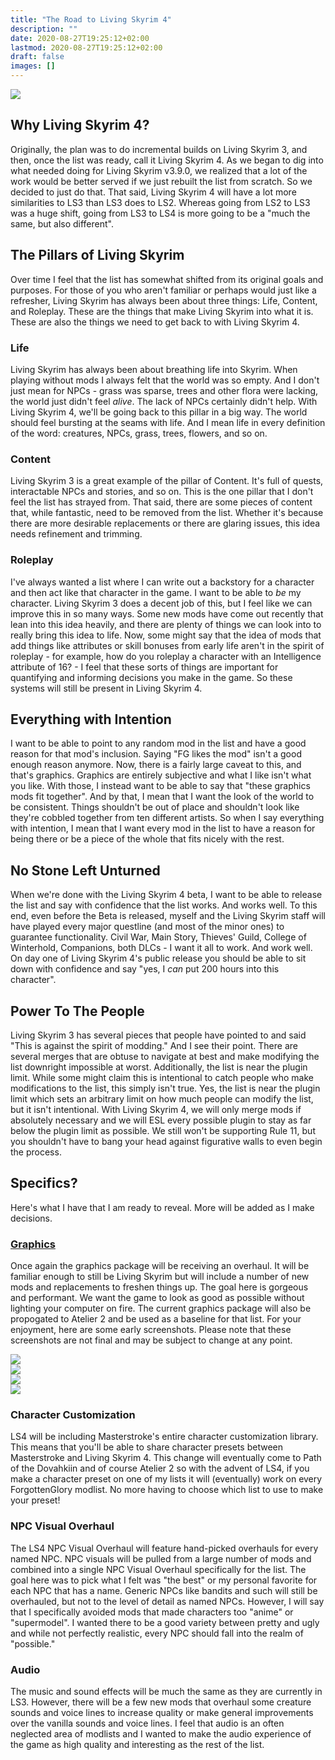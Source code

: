 ```yaml
---
title: "The Road to Living Skyrim 4"
description: ""
date: 2020-08-27T19:25:12+02:00
lastmod: 2020-08-27T19:25:12+02:00
draft: false
images: []
---
```


<img src="\images\LS4Logo.png"><br>

## Why Living Skyrim 4?

Originally, the plan was to do incremental builds on Living Skyrim 3, and then, once the list was ready, call it Living Skyrim 4. As we began to dig into what needed doing for Living Skyrim v3.9.0, we realized that a lot of the work would be better served if we just rebuilt the list from scratch. So we decided to just do that. That said, Living Skyrim 4 will have a lot more similarities to LS3 than LS3 does to LS2. Whereas going from LS2 to LS3 was a huge shift, going from LS3 to LS4 is more going to be a "much the same, but also different".

## The Pillars of Living Skyrim

Over time I feel that the list has somewhat shifted from its original goals and purposes. For those of you who aren't familiar or perhaps would just like a refresher, Living Skyrim has always been about three things: Life, Content, and Roleplay. These are the things that make Living Skyrim into what it is. These are also the things we need to get back to with Living Skyrim 4.

### Life

Living Skyrim has always been about breathing life into Skyrim. When playing without mods I always felt that the world was so empty. And I don't just mean for NPCs - grass was sparse, trees and other flora were lacking, the world just didn't feel *alive*. The lack of NPCs certainly didn't help. With Living Skyrim 4, we'll be going back to this pillar in a big way. The world should feel bursting at the seams with life. And I mean life in every definition of the word: creatures, NPCs, grass, trees, flowers, and so on. 

### Content

Living Skyrim 3 is a great example of the pillar of Content. It's full of quests, interactable NPCs and stories, and so on. This is the one pillar that I don't feel the list has strayed from. That said, there are some pieces of content that, while fantastic, need to be removed from the list. Whether it's because there are more desirable replacements or there are glaring issues, this idea needs refinement and trimming.

### Roleplay

I've always wanted a list where I can write out a backstory for a character and then act like that character in the game. I want to be able to *be* my character. Living Skyrim 3 does a decent job of this, but I feel like we can improve this in so many ways. Some new mods have come out recently that lean into this idea heavily, and there are plenty of things we can look into to really bring this idea to life. Now, some might say that the idea of mods that add things like attributes or skill bonuses from early life aren't in the spirit of roleplay - for example, how do you roleplay a character with an Intelligence attribute of 16? - I feel that these sorts of things are important for quantifying and informing decisions you make in the game. So these systems will still be present in Living Skyrim 4. 

## Everything with Intention

I want to be able to point to any random mod in the list and have a good reason for that mod's inclusion. Saying "FG likes the mod" isn't a good enough reason anymore. Now, there is a fairly large caveat to this, and that's graphics. Graphics are entirely subjective and what I like isn't what you like. With those, I instead want to be able to say that "these graphics mods fit together". And by that, I mean that I want the look of the world to be consistent. Things shouldn't be out of place and shouldn't look like they're cobbled together from ten different artists. So when I say everything with intention, I mean that I want every mod in the list to have a reason for being there or be a piece of the whole that fits nicely with the rest.

## No Stone Left Unturned

When we're done with the Living Skyrim 4 beta, I want to be able to release the list and say with confidence that the list works. And works well. To this end, even before the Beta is released, myself and the Living Skyrim staff will have played every major questline (and most of the minor ones) to guarantee functionality. Civil War, Main Story, Thieves' Guild, College of Winterhold, Companions, both DLCs - I want it all to work. And work well. On day one of Living Skyrim 4's public release you should be able to sit down with confidence and say "yes, I *can* put 200 hours into this character".

## Power To The People

Living Skyrim 3 has several pieces that people have pointed to and said "This is against the spirit of modding." And I see their point. There are several merges that are obtuse to navigate at best and make modifying the list downright impossible at worst. Additionally, the list is near the plugin limit. While some might claim this is intentional to catch people who make modifications to the list, this simply isn't true. Yes, the list is near the plugin limit which sets an arbitrary limit on how much people can modify the list, but it isn't intentional. With Living Skyrim 4, we will only merge mods if absolutely necessary and we will ESL every possible plugin to stay as far below the plugin limit as possible. We still won't be supporting Rule 11, but you shouldn't have to bang your head against figurative walls to even begin the process.

## Specifics?

Here's what I have that I am ready to reveal. More will be added as I make decisions.

### [Graphics](https://www.fgsmodlists.com/blog/living-skyrim-4-dev-diary-2/)

Once again the graphics package will be receiving an overhaul. It will be familiar enough to still be Living Skyrim but will include a number of new mods and replacements to freshen things up. The goal here is gorgeous and performant. We want the game to look as good as possible without lighting your computer on fire. The current graphics package will also be propogated to Atelier 2 and be used as a baseline for that list. For your enjoyment, here are some early screenshots. Please note that these screenshots are not final and may be subject to change at any point.

<img src="https://i.imgur.com/I4SHH94.jpeg"><br>
<img src="https://i.imgur.com/HzsDJ77.jpg"><br>
<img src="https://i.imgur.com/Nb4ZqbM.jpeg"><br>
<img src="https://i.imgur.com/SGhtbES.jpeg"><br>


### Character Customization

LS4 will be including Masterstroke's entire character customization library. This means that you'll be able to share character presets between Masterstroke and Living Skyrim 4. This change will eventually come to Path of the Dovahkiin and of course Atelier 2 so with the advent of LS4, if you make a character preset on one of my lists it will (eventually) work on every ForgottenGlory modlist. No more having to choose which list to use to make your preset!

### NPC Visual Overhaul

The LS4 NPC Visual Overhaul will feature hand-picked overhauls for every named NPC. NPC visuals will be pulled from a large number of mods and combined into a single NPC Visual Overhaul specifically for the list. The goal here was to pick what I felt was "the best" or my personal favorite for each NPC that has a name. Generic NPCs like bandits and such will still be overhauled, but not to the level of detail as named NPCs. However, I will say that I specifically avoided mods that made characters too "anime" or "supermodel". I wanted there to be a good variety between pretty and ugly and while not perfectly realistic, every NPC should fall into the realm of "possible."

### Audio

The music and sound effects will be much the same as they are currently in LS3. However, there will be a few new mods that overhaul some creature sounds and voice lines to increase quality or make general improvements over the vanilla sounds and voice lines. I feel that audio is an often neglected area of modlists and I wanted to make the audio experience of the game as high quality and interesting as the rest of the list.